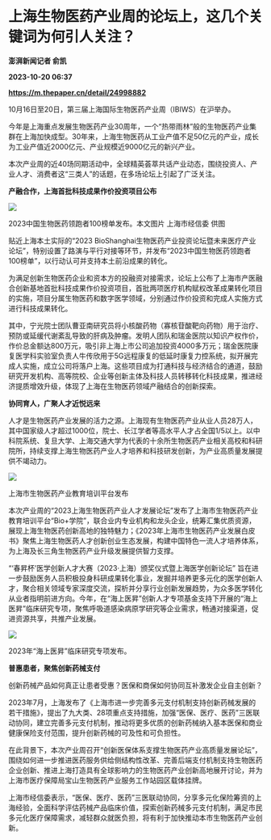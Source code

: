 # 上海生物医药产业周的论坛上，这几个关键词为何引人关注？
**澎湃新闻记者 俞凯**

**2023-10-20 06:37**

**https://m.thepaper.cn/detail/24998882**

10月16日至20日，第三届上海国际生物医药产业周（IBIWS）在沪举办。

今年是上海重点发展生物医药产业30周年，一个“热带雨林”般的生物医药产业集群在上海加快成型。30年来，上海生物医药从工业产值不足50亿元的产业，成长为工业产值近2000亿元、产业规模近9000亿元的新兴产业。

本次产业周的近40场同期活动中，全球精英荟萃共话产业动态，围绕投资人、产业人才、消费者这“三类人”的话题，在多场论坛上引起了广泛关注。

**产融合作，上海首批科技成果作价投资项目公布**

![](https://imagecloud.thepaper.cn/thepaper/image/274/897/921.png)

2023中国生物医药领跑者100榜单发布。本文图片 上海市经信委 供图

贴近上海本土实际的“2023 BioShanghai生物医药产业投资论坛暨未来医疗产业论坛”，特别设置了路演与平行对接等环节，并发布“2023中国生物医药领跑者100榜单”，以行动认可并支持本土前沿成果的转化。

为满足创新生物医药企业和资本方的投融资对接需求，论坛上公布了上海市产医融合创新基地首批科技成果作价投资项目，首批两项医疗机构赋权改革成果转化项目的实施，项目分属生物医药和数字医学领域，分别通过作价投资和完成人实施方式进行科技成果转化。

其中，宁光院士团队曹亚南研究员将小核酸药物（寡核苷酸靶向药物）用于治疗、预防或延缓代谢紊乱导致的肝病及肿瘤。发明人团队和瑞金医院以知识产权作价，作价总金额达800万元，吸引非上海上市公司追加投资4000多万元；瑞金医院康复医学科实验室负责人牛传欣用于5G远程康复的低延时康复力控系统，拟开展完成人实施，成立公司将落户上海。这些项目成为打通科技与经济结合的通道，鼓励研究开发机构、高等院校、企业等创新主体及科技人员转移转化科技成果，推进经济提质增效升级，体现了上海在生物医药领域产融结合的创新探索。

**协同育人，广聚人才近悦远来**

人才是生物医药产业发展的活力之源。上海现有生物医药产业从业人员28万人，其中国家级人才超过1000位，院士、长江学者等高水平人才占全国1/5以上。以中科院系统、复旦大学、上海交通大学为代表的十余所生物医药产业相关高校和科研院所，持续支撑上海生物医药产业人才培养和科技研发创新，为产业高质量发展提供不竭动力。

![](https://imagecloud.thepaper.cn/thepaper/image/274/897/922.png)

上海市生物医药产业教育培训平台发布

本次产业周的“2023上海生物医药产业人才发展论坛”发布了上海市生物医药产业教育培训平台“Bio+学院”，联合业内专业机构和龙头企业，统筹汇集优质资源，展现上海生物医药创新高地的独特魅力；《2023年上海市生物医药产业发展白皮书》聚焦上海生物医药人才创新创业生态发展，构建中国特色一流人才培养体系，为上海及长三角生物医药产业升级发展提供智力支撑。

“‘春昇杯’医学创新人才大赛（2023·上海）颁奖仪式暨上海医学创新论坛” 旨在进一步鼓励医务人员积极投身科研成果转化事业，发掘并培养更多元化的医学创新人才，聚合相关领域专家深度交流，探析并分享行业创新发展趋势，为众多医学转化从业者指明前进方向。今年，在“海上医昇”创新人才专项基金支持下开展的“海上医昇”临床研究专项，聚焦呼吸道感染病原学研究等企业需求，畅通对接渠道，促进资源共享，共推产业发展。

![](https://imagecloud.thepaper.cn/thepaper/image/274/897/923.png)

2023年“海上医昇”临床研究专项发布。

**普惠患者，聚焦创新药械支付**

创新药械产品如何真正让患者受惠？医保和商保如何协同互补激发企业自主创新？

2023年7月，上海发布了《上海市进一步完善多元支付机制支持创新药械发展的若干措施》，提出了九大类、28项重点支持措施，加强“医保、医疗、医药”三医联动协同，建立完善多元支付机制，推动将更多优质的创新药械纳入基本医保和商业健康保险支付范围，提升创新药械的可及性和可负担性。

在此背景下，本次产业周召开“创新医保体系支撑生物医药产业高质量发展论坛”，围绕如何进一步推进医药服务供给侧结构性改革、完善后端支付机制支持生物医药企业创新、推进上海打造具有全球影响力的生物医药产业创新高地展开讨论，并为上海市医疗保障局宝山生物医药产业服务工作站园区载体挂牌。

上海市经信委表示，“医保、医疗、医药”三医联动协同，分享多元化保险筹资的上海经验，全面科学评估药械产品临床价值，探索创新药械多元支付机制，满足市民多元化医疗保障需求，减轻群众就医负担，将有利于加快推动本市生物医药产业创新。